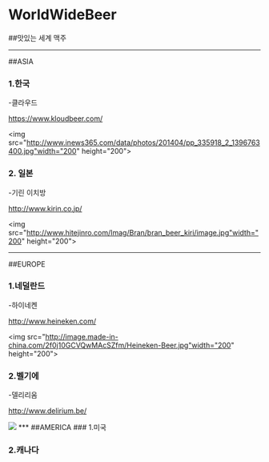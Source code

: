 # WorldWideBeer
##맛있는 세계 맥주 
***

##ASIA
### 1.한국
-클라우드

<https://www.kloudbeer.com/>

<img src="http://www.inews365.com/data/photos/201404/pp_335918_2_1396763400.jpg"width="200" height="200">
</img>

### 2. 일본
-기린 이치방

<http://www.kirin.co.jp/>

<img src="http://www.hitejinro.com/Imag/Bran/bran_beer_kiri/image.jpg"width="200" height="200">
</img>
***
##EUROPE
### 1.네덜란드
-하이네켄

<http://www.heineken.com/>

<img src="http://image.made-in-china.com/2f0j10GCVQwMAcSZfm/Heineken-Beer.jpg"width="200" height="200">
</img>

### 2.벨기에
-델리리움

<http://www.delirium.be/>

<img src="http://cfile10.uf.tistory.com/image/211D3F4F56EA8D6521FBBE"/>
***
##AMERICA
### 1.미국

### 2.캐나다
